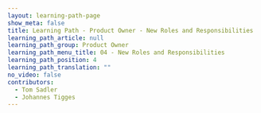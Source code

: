 ```yaml
---
layout: learning-path-page
show_meta: false
title: Learning Path - Product Owner - New Roles and Responsibilities
learning_path_article: null
learning_path_group: Product Owner
learning_path_menu_title: 04 - New Roles and Responsibilities
learning_path_position: 4
learning_path_translation: ""
no_video: false
contributors:
  - Tom Sadler
  - Johannes Tigges
---
```

<!--- This file autogenerated from https://github.com/InnerSourceCommons/InnerSourceLearningPath/blob/master/scripts/generate_learning_path_markdown.js -->